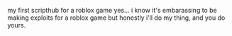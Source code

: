 my first scripthub for a roblox game
yes... i know it's embarassing to be making exploits for a roblox game but honestly i'll do my thing, and you do yours.
